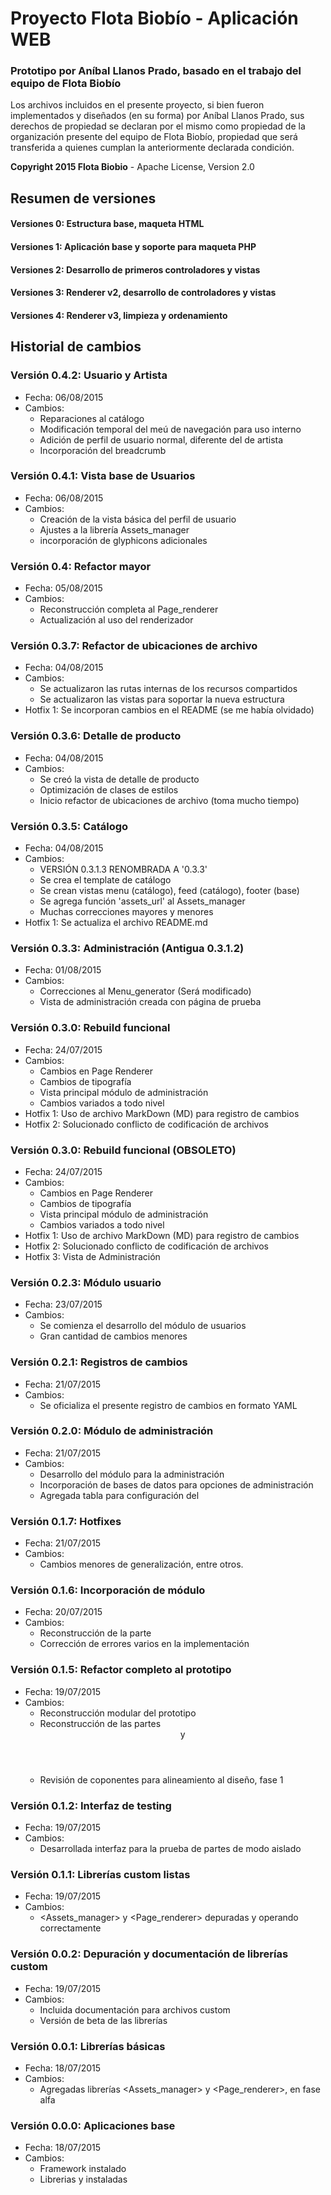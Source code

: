 # Proyecto Flota Biobío - Aplicación WEB

### Prototipo por Aníbal Llanos Prado, basado en el trabajo del equipo de Flota Biobío

Los archivos incluidos en el presente proyecto, si bien fueron implementados
y diseñados (en su forma) por Aníbal Llanos Prado, sus derechos de propiedad
se declaran por el mismo como propiedad de la organización presente del
equipo de Flota Biobío, propiedad que será transferida a quienes cumplan la
anteriormente declarada condición.

**Copyright 2015 Flota Biobio** - 
Apache License, Version 2.0

## Resumen de versiones
#### Versiones 0: Estructura base, maqueta HTML
#### Versiones 1: Aplicación base y soporte para maqueta PHP
#### Versiones 2: Desarrollo de primeros controladores y vistas
#### Versiones 3: Renderer v2, desarrollo de controladores y vistas
#### Versiones 4: Renderer v3, limpieza y ordenamiento

## Historial de cambios

### Versión 0.4.2: Usuario y Artista
* Fecha: 06/08/2015
* Cambios:
  - Reparaciones al catálogo
  - Modificación temporal del meú de navegación para uso interno
  - Adición de perfil de usuario normal, diferente del de artista
  - Incorporación del breadcrumb

### Versión 0.4.1: Vista base de Usuarios
* Fecha: 06/08/2015
* Cambios:
  - Creación de la vista básica del perfil de usuario
  - Ajustes a la librería Assets_manager
  - incorporación de glyphicons adicionales

### Versión 0.4: Refactor mayor
* Fecha: 05/08/2015
* Cambios:
  - Reconstrucción completa al Page_renderer
  - Actualización al uso del renderizador

### Versión 0.3.7: Refactor de ubicaciones de archivo
* Fecha: 04/08/2015
* Cambios:
  - Se actualizaron las rutas internas de los recursos compartidos
  - Se actualizaron las vistas para soportar la nueva estructura
* Hotfix 1: Se incorporan cambios en el README (se me había olvidado)

### Versión 0.3.6: Detalle de producto
* Fecha: 04/08/2015
* Cambios:
  - Se creó la vista de detalle de producto
  - Optimización de clases de estilos
  - Inicio refactor de ubicaciones de archivo (toma mucho tiempo)

### Versión 0.3.5: Catálogo
* Fecha: 04/08/2015
* Cambios:
  - VERSIÓN 0.3.1.3 RENOMBRADA A '0.3.3'
  - Se crea el template de catálogo
  - Se crean vistas menu (catálogo), feed (catálogo), footer (base)
  - Se agrega función 'assets_url' al Assets_manager
  - Muchas correcciones mayores y menores
* Hotfix 1: Se actualiza el archivo README.md
  
### Versión 0.3.3: Administración (Antigua 0.3.1.2)
* Fecha: 01/08/2015
* Cambios:
  - Correcciones al Menu_generator (Será modificado)
  - Vista de administración creada con página de prueba

### Versión 0.3.0: Rebuild funcional
* Fecha: 24/07/2015
* Cambios:
  - Cambios en Page Renderer
  - Cambios de tipografía
  - Vista principal módulo de administración
  - Cambios variados a todo nivel
* Hotfix 1: Uso de archivo MarkDown (MD) para registro de cambios
* Hotfix 2: Solucionado conflicto de codificación de archivos

### Versión 0.3.0: Rebuild funcional (OBSOLETO)
* Fecha: 24/07/2015
* Cambios:
  - Cambios en Page Renderer
  - Cambios de tipografía
  - Vista principal módulo de administración
  - Cambios variados a todo nivel
* Hotfix 1: Uso de archivo MarkDown (MD) para registro de cambios
* Hotfix 2: Solucionado conflicto de codificación de archivos
* Hotfix 3: Vista de Administración

### Versión 0.2.3: Módulo usuario
* Fecha: 23/07/2015
* Cambios:
  - Se comienza el desarrollo del módulo de usuarios
  - Gran cantidad de cambios menores

### Versión 0.2.1: Registros de cambios
* Fecha: 21/07/2015
* Cambios:
  - Se oficializa el presente registro de cambios en formato YAML

### Versión 0.2.0: Módulo de administración
* Fecha: 21/07/2015
* Cambios:
  - Desarrollo del módulo para la administración
  - Incorporación de bases de datos para opciones de administración
  - Agregada tabla para configuración del <slider>

### Versión 0.1.7: Hotfixes
* Fecha: 21/07/2015
* Cambios:
  - Cambios menores de generalización, entre otros.

### Versión 0.1.6: Incorporación de módulo <boxes>
* Fecha: 20/07/2015
* Cambios:
  - Reconstrucción de la parte <boxes>
  - Corrección de errores varios en la implementación

### Versión 0.1.5: Refactor completo al prototipo
* Fecha: 19/07/2015
* Cambios:
  - Reconstrucción modular del prototipo
  - Reconstrucción de las partes <header> y <slider>
  - Revisión de coponentes para alineamiento al diseño, fase 1

### Versión 0.1.2: Interfaz de testing
* Fecha: 19/07/2015
* Cambios:
  - Desarrollada interfaz para la prueba de partes de modo aislado

### Versión 0.1.1: Librerías custom listas
* Fecha: 19/07/2015
* Cambios:
  - <Assets_manager> y <Page_renderer> depuradas y operando correctamente

### Versión 0.0.2: Depuración y documentación de librerías custom
* Fecha: 19/07/2015
* Cambios:
  - Incluida documentación <PhpDoc> para archivos custom
  - Versión de beta de las librerías

### Versión 0.0.1: Librerías básicas
* Fecha: 18/07/2015
* Cambios:
  - Agregadas librerías <Assets_manager> y <Page_renderer>, en fase alfa

### Versión 0.0.0: Aplicaciones base
* Fecha: 18/07/2015
* Cambios:
  - Framework <CodeIgniter> instalado
  - Librerias <IonAuth> y <BootStrap> instaladas